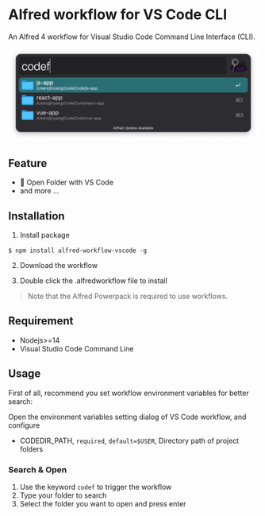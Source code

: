 # Alfred workflow for VS Code CLI

An Alfred 4 workflow for Visual Studio Code Command Line Interface (CLI).

![showcase](./showcase.png)

## Feature

- 📂 Open Folder with VS Code
- and more ...

## Installation

1. Install package

```shell
$ npm install alfred-workflow-vscode -g
```

2. Download the workflow

3. Double click the .alfredworkflow file to install

> Note that the Alfred Powerpack is required to use workflows.

## Requirement

- Nodejs>=14
- Visual Studio Code Command Line

## Usage

First of all, recommend you set workflow environment variables for better search:

Open the environment variables setting dialog of VS Code workflow, and configure

- CODEDIR_PATH, `required`, `default=$USER`, Directory path of project folders

### Search & Open

1. Use the keyword `codef` to trigger the workflow
2. Type your folder to search
3. Select the folder you want to open and press enter
